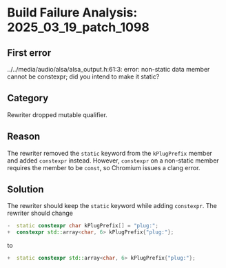 # Build Failure Analysis: 2025_03_19_patch_1098

## First error

../../media/audio/alsa/alsa_output.h:61:3: error: non-static data member cannot be constexpr; did you intend to make it static?

## Category
Rewriter dropped mutable qualifier.

## Reason
The rewriter removed the `static` keyword from the `kPlugPrefix` member and added `constexpr` instead. However, `constexpr` on a non-static member requires the member to be `const`, so Chromium issues a clang error.

## Solution
The rewriter should keep the `static` keyword while adding `constexpr`.
The rewriter should change

```c++
-  static constexpr char kPlugPrefix[] = "plug:";
+  constexpr std::array<char, 6> kPlugPrefix{"plug:"};
```

to

```c++
+  static constexpr std::array<char, 6> kPlugPrefix{"plug:"};